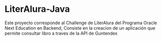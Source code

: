 # LiterAlura-Java
Este proyecto corresponde al Challenge de LiterAlura del Programa Oracle Next Education en Backend, Consiste en la creacion de un aplicación que permite consultar libro a traves de la API de Guntendex  
